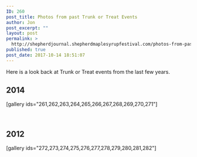 ```yaml
---
ID: 260
post_title: Photos from past Trunk or Treat Events
author: Jon
post_excerpt: ""
layout: post
permalink: >
  http://shepherdjournal.shepherdmaplesyrupfestival.com/photos-from-past-trunk-or-treat-events
published: true
post_date: 2017-10-14 18:51:07
---
```

Here is a look back at Trunk or Treat events from the last few years.
<h2>2014</h2>
[gallery ids="261,262,263,264,265,266,267,268,269,270,271"]

&nbsp;
<h2>2012</h2>
[gallery ids="272,273,274,275,276,277,278,279,280,281,282"]
